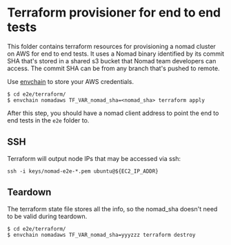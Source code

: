 Terraform provisioner for end to end tests
==========================================

This folder contains terraform resources for provisioning a nomad cluster on AWS for end to end tests.
It uses a Nomad binary identified by its commit SHA that's stored in a shared s3 bucket that Nomad team
developers can access. The commit SHA can be from any branch that's pushed to remote.

Use [envchain](https://github.com/sorah/envchain) to store your AWS credentials.


```
$ cd e2e/terraform/
$ envchain nomadaws TF_VAR_nomad_sha=<nomad_sha> terraform apply
```

After this step, you should have a nomad client address to point the end to end tests in the `e2e` folder to.

## SSH

Terraform will output node IPs that may be accessed via ssh:

```
ssh -i keys/nomad-e2e-*.pem ubuntu@${EC2_IP_ADDR}
```


## Teardown
The terraform state file stores all the info, so the nomad_sha doesn't need to be valid during teardown. 

```
$ cd e2e/terraform/
$ envchain nomadaws TF_VAR_nomad_sha=yyyzzz terraform destroy
```
